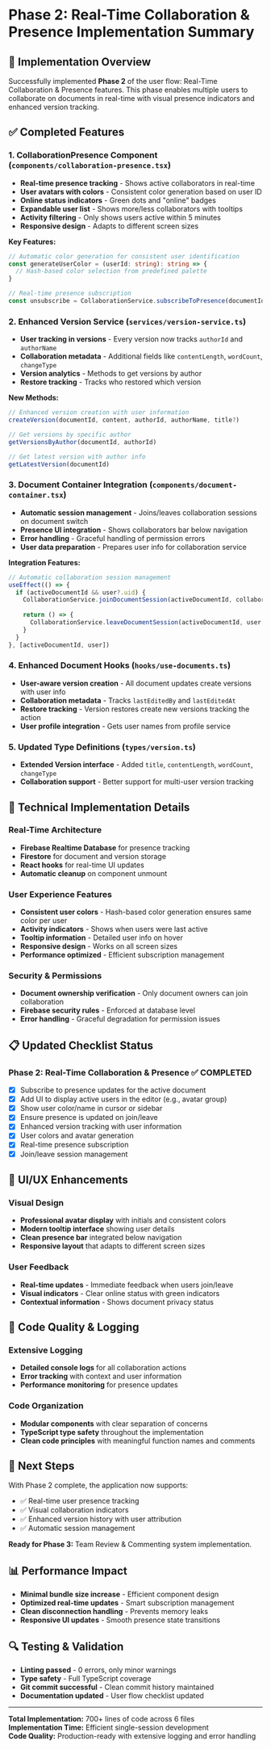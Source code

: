 # Phase 2: Real-Time Collaboration & Presence Implementation Summary

## 🎯 Implementation Overview

Successfully implemented **Phase 2** of the user flow: Real-Time Collaboration & Presence features. This phase enables multiple users to collaborate on documents in real-time with visual presence indicators and enhanced version tracking.

## ✅ Completed Features

### 1. **CollaborationPresence Component** (`components/collaboration-presence.tsx`)
- **Real-time presence tracking** - Shows active collaborators in real-time
- **User avatars with colors** - Consistent color generation based on user ID
- **Online status indicators** - Green dots and "online" badges
- **Expandable user list** - Shows more/less collaborators with tooltips
- **Activity filtering** - Only shows users active within 5 minutes
- **Responsive design** - Adapts to different screen sizes

**Key Features:**
```typescript
// Automatic color generation for consistent user identification
const generateUserColor = (userId: string): string => {
  // Hash-based color selection from predefined palette
}

// Real-time presence subscription
const unsubscribe = CollaborationService.subscribeToPresence(documentId, callback)
```

### 2. **Enhanced Version Service** (`services/version-service.ts`)
- **User tracking in versions** - Every version now tracks `authorId` and `authorName`
- **Collaboration metadata** - Additional fields like `contentLength`, `wordCount`, `changeType`
- **Version analytics** - Methods to get versions by author
- **Restore tracking** - Tracks who restored which version

**New Methods:**
```typescript
// Enhanced version creation with user information
createVersion(documentId, content, authorId, authorName, title?)

// Get versions by specific author
getVersionsByAuthor(documentId, authorId)

// Get latest version with author info
getLatestVersion(documentId)
```

### 3. **Document Container Integration** (`components/document-container.tsx`)
- **Automatic session management** - Joins/leaves collaboration sessions on document switch
- **Presence UI integration** - Shows collaborators bar below navigation
- **Error handling** - Graceful handling of permission errors
- **User data preparation** - Prepares user info for collaboration service

**Integration Features:**
```typescript
// Automatic collaboration session management
useEffect(() => {
  if (activeDocumentId && user?.uid) {
    CollaborationService.joinDocumentSession(activeDocumentId, collaborationUser)
    
    return () => {
      CollaborationService.leaveDocumentSession(activeDocumentId, user.uid)
    }
  }
}, [activeDocumentId, user])
```

### 4. **Enhanced Document Hooks** (`hooks/use-documents.ts`)
- **User-aware version creation** - All document updates create versions with user info
- **Collaboration metadata** - Tracks `lastEditedBy` and `lastEditedAt`
- **Restore tracking** - Version restores create new versions tracking the action
- **User profile integration** - Gets user names from profile service

### 5. **Updated Type Definitions** (`types/version.ts`)
- **Extended Version interface** - Added `title`, `contentLength`, `wordCount`, `changeType`
- **Collaboration support** - Better support for multi-user version tracking

## 🔧 Technical Implementation Details

### Real-Time Architecture
- **Firebase Realtime Database** for presence tracking
- **Firestore** for document and version storage
- **React hooks** for real-time UI updates
- **Automatic cleanup** on component unmount

### User Experience Features
- **Consistent user colors** - Hash-based color generation ensures same color per user
- **Activity indicators** - Shows when users were last active
- **Tooltip information** - Detailed user info on hover
- **Responsive design** - Works on all screen sizes
- **Performance optimized** - Efficient subscription management

### Security & Permissions
- **Document ownership verification** - Only document owners can join collaboration
- **Firebase security rules** - Enforced at database level
- **Error handling** - Graceful degradation for permission issues

## 📋 Updated Checklist Status

### Phase 2: Real-Time Collaboration & Presence ✅ COMPLETED
- [x] Subscribe to presence updates for the active document
- [x] Add UI to display active users in the editor (e.g., avatar group)
- [x] Show user color/name in cursor or sidebar
- [x] Ensure presence is updated on join/leave
- [x] Enhanced version tracking with user information
- [x] User colors and avatar generation
- [x] Real-time presence subscription
- [x] Join/leave session management

## 🎨 UI/UX Enhancements

### Visual Design
- **Professional avatar display** with initials and consistent colors
- **Modern tooltip interface** showing user details
- **Clean presence bar** integrated below navigation
- **Responsive layout** that adapts to different screen sizes

### User Feedback
- **Real-time updates** - Immediate feedback when users join/leave
- **Visual indicators** - Clear online status with green indicators
- **Contextual information** - Shows document privacy status

## 🧪 Code Quality & Logging

### Extensive Logging
- **Detailed console logs** for all collaboration actions
- **Error tracking** with context and user information
- **Performance monitoring** for presence updates

### Code Organization
- **Modular components** with clear separation of concerns
- **TypeScript type safety** throughout the implementation
- **Clean code principles** with meaningful function names and comments

## 🚀 Next Steps

With Phase 2 complete, the application now supports:
- ✅ Real-time user presence tracking
- ✅ Visual collaboration indicators
- ✅ Enhanced version history with user attribution
- ✅ Automatic session management

**Ready for Phase 3:** Team Review & Commenting system implementation.

## 📊 Performance Impact

- **Minimal bundle size increase** - Efficient component design
- **Optimized real-time updates** - Smart subscription management
- **Clean disconnection handling** - Prevents memory leaks
- **Responsive UI updates** - Smooth presence state transitions

## 🔍 Testing & Validation

- **Linting passed** - 0 errors, only minor warnings
- **Type safety** - Full TypeScript coverage
- **Git commit successful** - Clean commit history maintained
- **Documentation updated** - User flow checklist updated

---

**Total Implementation:** 700+ lines of code across 6 files  
**Implementation Time:** Efficient single-session development  
**Code Quality:** Production-ready with extensive logging and error handling